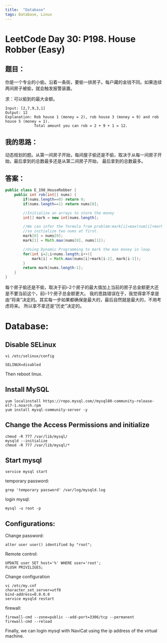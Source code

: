 ```yaml
---
title:  "Database"
tags: Database, Linux
---
```


# LeetCode Day 30: P198. House Robber (Easy)

## 题目：

你是一个专业的小偷。沿着一条街，要偷一排房子。每户藏的金钱不同。如果连续两间房子被偷，就会触发报警装置。

求：可以偷到的最大金额。

```
Input: [2,7,9,3,1]
Output: 12
Explanation: Rob house 1 (money = 2), rob house 3 (money = 9) and rob house 5 (money = 1).
             Total amount you can rob = 2 + 9 + 1 = 12.
```

## 我的思路：

动态规划的题。从第一间房子开始，每间屋子偷还是不偷，取决于从每一间房子开始，最后拿到的总数最多还是从第二间房子开始，
最后拿到的总数最多。

## 答案：

```java
public class E_198_HouseRobber {
    public int rob(int[] nums) {
        if(nums.length==0) return 0;
        if(nums.length==1) return nums[0];

        //Initialize an arrays to store the money
        int[] mark = new int[nums.length];

        //We can infer the formula from problem:mark[i]=max(num[i]+mark[i-2],mark[i-1])
        //so initialize two nums at first.
        mark[0] = nums[0];
        mark[1] = Math.max(nums[0], nums[1]);

        //Using Dynamic Programming to mark the max money in loop.
        for(int i=2;i<nums.length;i++){
            mark[i] = Math.max(nums[i]+mark[i-2], mark[i-1]);
        }
        return mark[nums.length-1];
    }
}
```

每个房子偷还是不偷，取决于前i-2个房子的最大值加上当前的房子总金额更大还是不要当前这个，前i-1个房子总金额更大。
我的思路错误在于，我觉得拿不拿是由“将来”决定的。其实每一步如果都确保是最大的，最后自然就是最大的，不用考虑将来。
所以拿不拿还是“历史”决定的。

# Database:

## Disable SELinux

```
vi /etc/selinux/config

SELINUX=disabled
```

Then reboot linux.

## Install MySQL

```
yum localinstall https://repo.mysql.com//mysql80-community-release-el7-1.noarch.rpm
yum install mysql-community-server -y
```

## Change the Access Permissions and initialize

```
chmod -R 777 /var/lib/mysql/
mysqld --initialize
chmod -R 777 /var/lib/mysql/*
```

## Start mysql

```
service mysql start
```

temporary password:

```
grep 'temporary password' /var/log/mysqld.log
```

login mysql:

```
mysql -u root -p
```

## Configurations:

Change password:

```
alter user user() identified by "root";
```

Remote control:

```
UPDATE user SET host='%' WHERE user='root';
FLUSH PRIVILIGES;
```

Change configuration

```
vi /etc/my.cnf
character_set_server=utf8
bind-address=0.0.0.0
service mysqld restart
```

firewall:

```
firewall-cmd --zone=public --add-port=3306/tcp --permanent
firewall-cmd --reload
```

Finally, we can login mysql with NaviCat using the ip address of the virtual machine.


























